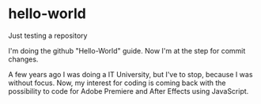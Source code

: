 # hello-world
Just testing a repository

I'm doing the github "Hello-World" guide. Now I'm at the step for commit changes.

A few years ago I was doing a IT University, but I've to stop, because I was without focus. Now, my interest for coding is
coming back with the possibility to code for Adobe Premiere and After Effects using JavaScript.
